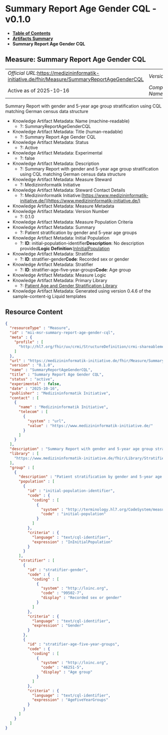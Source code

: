 # Summary Report Age Gender CQL - v0.1.0

* [**Table of Contents**](toc.md)
* [**Artifacts Summary**](artifacts.md)
* **Summary Report Age Gender CQL**

## Measure: Summary Report Age Gender CQL 

| | |
| :--- | :--- |
| *Official URL*:https://medizininformatik-initiative.de/fhir/Measure/SummaryReportAgeGenderCQL | *Version*:0.1.0 |
| Active as of 2025-10-16 | *Computable Name*:SummaryReportAgeGenderCQL |

 
Summary Report with gender and 5-year age group stratification using CQL matching German census data structure 

* Knowledge Artifact Metadata: Name (machine-readable)
  * ?: SummaryReportAgeGenderCQL
* Knowledge Artifact Metadata: Title (human-readable)
  * ?: Summary Report Age Gender CQL
* Knowledge Artifact Metadata: Status
  * ?: Active
* Knowledge Artifact Metadata: Experimental
  * ?: false
* Knowledge Artifact Metadata: Description
  * ?: Summary Report with gender and 5-year age group stratification using CQL matching German census data structure
* Knowledge Artifact Metadata: Measure Steward
  * ?: Medizininformatik Initiative
* Knowledge Artifact Metadata: Steward Contact Details
  * ?: Medizininformatik Initiative:[https://www.medizininformatik-initiative.de/](https://www.medizininformatik-initiative.de/)
* Knowledge Artifact Metadata: Measure Metadata
* Knowledge Artifact Metadata: Version Number
  * ?: 0.1.0
* Knowledge Artifact Metadata: Measure Population Criteria
* Knowledge Artifact Metadata: Summary
  * ?: Patient stratification by gender and 5-year age groups
* Knowledge Artifact Metadata: Initial Population
  * ?: **ID**: initial-population-identifier**Description**: No description provided**Logic Definition**:[InInitialPopulation](#stratifieragegender-ininitialpopulation)
* Knowledge Artifact Metadata: Stratifier
  * ?: **ID**: stratifier-gender**Code**: Recorded sex or gender
* Knowledge Artifact Metadata: Stratifier
  * ?: **ID**: stratifier-age-five-year-groups**Code**: Age group
* Knowledge Artifact Metadata: Measure Logic
* Knowledge Artifact Metadata: Primary Library
  * ?: [Patient Age and Gender Stratification Library](Bundle-mii-bdl-measure-library-transaction-bundle.md)
* Knowledge Artifact Metadata: Generated using version 0.4.6 of the sample-content-ig Liquid templates



## Resource Content

```json
{
  "resourceType" : "Measure",
  "id" : "mii-msr-summary-report-age-gender-cql",
  "meta" : {
    "profile" : [
      "http://hl7.org/fhir/uv/crmi/StructureDefinition/crmi-shareablemeasure"
    ]
  },
  "url" : "https://medizininformatik-initiative.de/fhir/Measure/SummaryReportAgeGenderCQL",
  "version" : "0.1.0",
  "name" : "SummaryReportAgeGenderCQL",
  "title" : "Summary Report Age Gender CQL",
  "status" : "active",
  "experimental" : false,
  "date" : "2025-10-16",
  "publisher" : "Medizininformatik Initiative",
  "contact" : [
    {
      "name" : "Medizininformatik Initiative",
      "telecom" : [
        {
          "system" : "url",
          "value" : "https://www.medizininformatik-initiative.de/"
        }
      ]
    }
  ],
  "description" : "Summary Report with gender and 5-year age group stratification using CQL matching German census data structure",
  "library" : [
    "https://www.medizininformatik-initiative.de/fhir/Library/StratifierAgeGender"
  ],
  "group" : [
    {
      "description" : "Patient stratification by gender and 5-year age groups",
      "population" : [
        {
          "id" : "initial-population-identifier",
          "code" : {
            "coding" : [
              {
                "system" : "http://terminology.hl7.org/CodeSystem/measure-population",
                "code" : "initial-population"
              }
            ]
          },
          "criteria" : {
            "language" : "text/cql-identifier",
            "expression" : "InInitialPopulation"
          }
        }
      ],
      "stratifier" : [
        {
          "id" : "stratifier-gender",
          "code" : {
            "coding" : [
              {
                "system" : "http://loinc.org",
                "code" : "99502-7",
                "display" : "Recorded sex or gender"
              }
            ]
          },
          "criteria" : {
            "language" : "text/cql-identifier",
            "expression" : "Gender"
          }
        },
        {
          "id" : "stratifier-age-five-year-groups",
          "code" : {
            "coding" : [
              {
                "system" : "http://loinc.org",
                "code" : "46251-5",
                "display" : "Age group"
              }
            ]
          },
          "criteria" : {
            "language" : "text/cql-identifier",
            "expression" : "AgeFiveYearGroups"
          }
        }
      ]
    }
  ]
}

```
